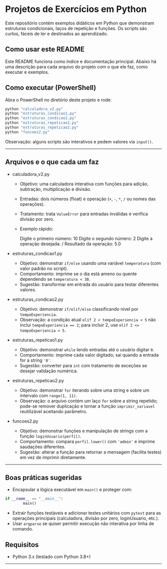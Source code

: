 # Projetos de Exercícios em Python

Este repositório contém exemplos didáticos em Python que demonstram estruturas condicionais, laços de repetição e funções. Os scripts são curtos, fáceis de ler e destinados ao aprendizado.

## Como usar este README

Este README funciona como índice e documentação principal. Abaixo há uma descrição para cada arquivo do projeto com o que ele faz, como executar e exemplos.

## Como executar (PowerShell)

Abra o PowerShell no diretório deste projeto e rode:

```powershell
python "calculadora_v2.py"
python "estruturas_condicao1.py"
python "estruturas_condicao2.py"
python "estruturas_repeticao1.py"
python "estruturas_repeticao2.py"
python "funcoes2.py"
```

Observação: alguns scripts são interativos e pedem valores via `input()`.

---

## Arquivos e o que cada um faz

- calculadora_v2.py
	- Objetivo: uma calculadora interativa com funções para adição, subtração, multiplicação e divisão.
	- Entradas: dois números (float) e operação (`+`, `-`, `*`, `/` ou nomes das operações).
	- Tratamento: trata `ValueError` para entradas inválidas e verifica divisão por zero.
	- Exemplo rápido:

		Digite o primeiro número: 10
		Digite o segundo número: 2
		Digite a operação desejada: /
		Resultado da operação: 5.0

- estruturas_condicao1.py
	- Objetivo: demonstrar `if/else` usando uma variável `temperatura` (com valor padrão no script).
	- Comportamento: imprime se o dia está ameno ou quente dependendo se `temperatura < 30`.
	- Sugestão: transformar em entrada do usuário para testar diferentes valores.

- estruturas_condicao2.py
	- Objetivo: demonstrar `if/elif/else` classificando nível por `tempoExperiencia`.
	- Observação: a condição atual `elif 2 < tempoExperiencia < 5` não inclui `tempoExperiencia == 2`; para incluir 2, use `elif 2 <= tempoExperiencia < 5`.

- estruturas_repeticao1.py
	- Objetivo: demonstrar `while` lendo entradas até o usuário digitar `0`.
	- Comportamento: imprime cada valor digitado; sai quando a entrada for a string `'0'`.
	- Sugestão: converter para `int` com tratamento de exceções se desejar validação numérica.

- estruturas_repeticao2.py
	- Objetivo: demonstrar `for` iterando sobre uma string e sobre um intervalo com `range(1, 11)`.
	- Observação: o arquivo contém um laço `for` sobre a string repetido; pode-se remover duplicação e tornar a função `imprimir_variavel` reutilizável aceitando parâmetro.

- funcoes2.py
	- Objetivo: demonstrar funções e manipulação de strings com a função `loginUsuario(perfil)`.
	- Comportamento: compara `perfil.lower()` com `'admin'` e imprime saudações diferentes.
	- Sugestão: alterar a função para retornar a mensagem (facilita testes) em vez de imprimir diretamente.

---

## Boas práticas sugeridas

- Encapsular a lógica executável em `main()` e proteger com:

```python
if __name__ == "__main__":
		main()
```

- Extrair funções testáveis e adicionar testes unitários com `pytest` para as operações principais (calculadora, divisão por zero, loginUsuario, etc.).
- Usar `argparse` se quiser permitir execução não interativa por linha de comando.

## Requisitos

- Python 3.x (testado com Python 3.8+)

---

